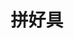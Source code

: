 ---
title: '拼好具'
sidebar: false
aside: false
lastUpdated: false
editLink: false
footer: false
layout: home
hero:
  name: 拼好具
  text: "拼一拼 更好用"
  tagline: 一个足以
  image:
    src: /logo.png
    alt: "拼好具 Logo"
  actions:
    - theme: brand
      text: 拼我
      link: /uuid
    - theme: alt
      text: GitHub
      link: https://github.com/OFXIV/tool
features:
  - icon: 📝
    title: 博客
    details: 采用hugo-stack搭建，分享内容
    link: https://ofxiv.github.io/hugo-stack
    linktext: ᴏɴᴇ ғᴏᴜʀ
  - icon: '<img src="/vitepress-logo-large.svg" alt="VitePress" style="width:32px;height:32px;" />'
    title: VitePress搭建
    details: 专为构建快速、以内容为中心的站点而设计
    link: https://vitepress.dev/zh/
    linktext: VitePress
---
